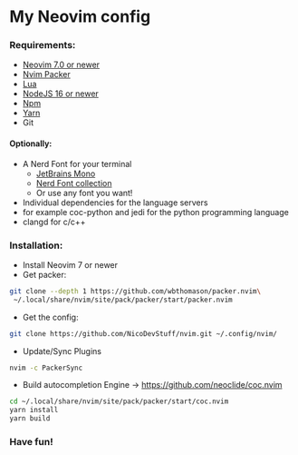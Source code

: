 # My Neovim config

### Requirements:
* [Neovim 7.0 or newer](https://neovim.io/)
* [Nvim Packer](https://github.com/wbthomason/packer.nvim)
* [Lua](https://www.lua.org/)
* [NodeJS 16 or newer](https://nodejs.org/en/)
* [Npm](https://www.npmjs.com/)
* [Yarn](https://www.npmjs.com/package/yarn)
* Git
#### Optionally: 
* A Nerd Font for your terminal
  * [JetBrains Mono](https://www.jetbrains.com/lp/mono/)
  * [Nerd Font collection](https://github.com/ryanoasis/nerd-fonts)
  * Or use any font you want!
 * Individual dependencies for the language servers
  * for example coc-python and jedi for the python programming language
  * clangd for c/c++

### Installation:
* Install Neovim 7 or newer
* Get packer:
``` bash
git clone --depth 1 https://github.com/wbthomason/packer.nvim\
 ~/.local/share/nvim/site/pack/packer/start/packer.nvim
```
* Get the config:
``` bash
git clone https://github.com/NicoDevStuff/nvim.git ~/.config/nvim/
```

* Update/Sync Plugins
```bash
nvim -c PackerSync
```
* Build autocompletion Engine -> https://github.com/neoclide/coc.nvim
```bash
cd ~/.local/share/nvim/site/pack/packer/start/coc.nvim
yarn install
yarn build
```

### Have fun!
